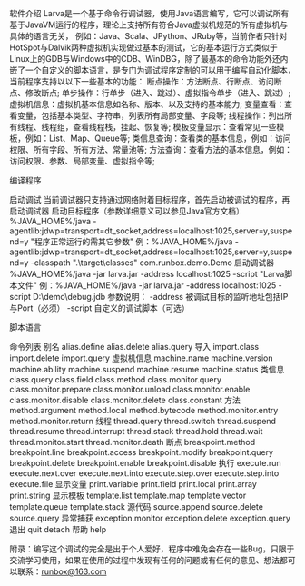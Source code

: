 软件介绍
Larva是一个基于命令行调试器，使用Java语言编写，它可以调试所有基于JavaVM运行的程序，理论上支持所有符合Java虚拟机规范的所有虚拟机与具体的语言无关，
例如：Java、Scala、JPython、JRuby等，当前作者只针对HotSpot与Dalvik两种虚拟机实现做过基本的测试，它的基本运行方式类似于Linux上的GDB与Windows中的CDB、WinDBG，除了最基本的命令功能外还内嵌了一个自定义的脚本语言，是专门为调试程序定制的可以用于编写自动化脚本，当前程序支持以以下一些基本的功能：
断点操作：方法断点、行断点、访问断点、修改断点;
单步操作：行单步（进入、跳过）、虚拟指令单步（进入、跳过）;
虚拟机信息：虚拟机基本信息如名称、版本、以及支持的基本能力;
变量查看：查看变量，包括基本类型、字符串，列表所有局部变量、字段等;
线程操作：列出所有线程、线程组，查看线程栈，挂起、恢复等;
模板变量显示：查看常见一些模板，例如：List、Map、Queue等;
类信息查询：查看类的基本信息，例如：访问权限、所有字段、所有方法、常量池等;
方法查询：查看方法的基本信息，例如：访问权限、参数、局部变量、虚拟指令等;

编译程序

启动调试
当前调试器只支持通过网络附着目标程序，首先启动被调试的程序，再启动调试器
启动目标程序（参数详细意义可以参见Java官方文档）%JAVA_HOME%/java -agentlib:jdwp=transport=dt_socket,address=localhost:1025,server=y,suspend=y "程序正常运行的需其它参数"
例：%JAVA_HOME%/java -agentlib:jdwp=transport=dt_socket,address=localhost:1025,server=y,suspend=y -classpath ".\target\classes\" com.runbox.demo.Demo
启动调试器 %JAVA_HOME%/java -jar larva.jar -address localhost:1025 -script "Larva脚本文件"
例：%JAVA_HOME%/java -jar larva.jar -address localhost:1025 -script D:\demo\debug.jdb
参数说明：
-address 被调试目标的监听地址包括IP与Port（必须）
-script 自定义的调试脚本（可选）

脚本语言

命令列表
别名
alias.define
alias.delete
alias.query
导入
import.class
import.delete
import.query
虚拟机信息
machine.name
machine.version
machine.ability
machine.suspend
machine.resume
machine.status
类信息
class.query
class.field
class.method
class.monitor.query
class.monitor.prepare
class.monitor.unload
class.monitor.enable
class.monitor.disable
class.monitor.delete
class.constant
方法
method.argument
method.local
method.bytecode
method.monitor.entry
method.monitor.return
线程
thread.query
thread.switch
thread.suspend
thread.resume
thread.interrupt
thread.stack
thread.hold
thread.wait
thread.monitor.start
thread.monitor.death
断点
breakpoint.method
breakpoint.line
breakpoint.access
breakpoint.modify
breakpoint.query
breakpoint.delete
breakpoint.enable
breakpoint.disable
执行
execute.run
execute.next.over
execute.next.into
execute.step.over
execute.step.into
execute.file
显示变量
print.variable
print.field
print.local
print.array
print.string
显示模板
template.list
template.map
template.vector
template.queue
template.stack
源代码
source.append
source.delete
source.query
异常捕获
exception.monitor
exception.delete
exception.query
退出
quit
detach
帮助
help

附录：编写这个调试的完全是出于个人爱好，程序中难免会存在一些Bug，只限于交流学习使用，如果在使用的过程中发现有任何的问题或有任何的意见、想法都可以联系：runbox@163.com